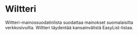 Wiltteri
========

Wiltteri-mainossuodatinlista suodattaa mainokset suomalaisilta verkkosivuilta. Wiltteri täydentää kansainvälistä EasyList-listaa.
